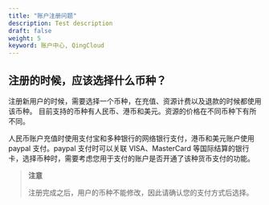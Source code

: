 ```yaml
---
title: "账户注册问题"
description: Test description
draft: false
weight: 5
keyword: 账户中心, QingCloud
---
```


## 注册的时候，应该选择什么币种？

注册新用户的时候，需要选择一个币种，在充值、资源计费以及退款的时候都使用该币种。 目前支持的币种有人民币、港币和美元。资源的价格在不同币种下有所不同。

人民币账户充值时使用支付宝和多种银行的网络银行支付，港币和美元账户使用 paypal 支付。paypal 支付时可以关联 VISA、MasterCard 等国际结算的银行卡，选择币种时，需要考虑您用于支付的账户是否开通了该种货币支付的功能。

> **注意**
>
> 注册完成之后，用户的币种不能修改，因此请确认您的支付方式后选择。

